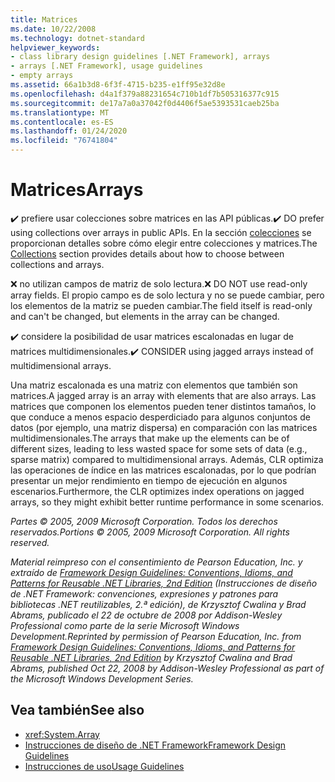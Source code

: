 ```yaml
---
title: Matrices
ms.date: 10/22/2008
ms.technology: dotnet-standard
helpviewer_keywords:
- class library design guidelines [.NET Framework], arrays
- arrays [.NET Framework], usage guidelines
- empty arrays
ms.assetid: 66a1b3d8-6f3f-4715-b235-e1ff95e32d8e
ms.openlocfilehash: d4a1f379a88231654c710b1df7b505316377c915
ms.sourcegitcommit: de17a7a0a37042f0d4406f5ae5393531caeb25ba
ms.translationtype: MT
ms.contentlocale: es-ES
ms.lasthandoff: 01/24/2020
ms.locfileid: "76741804"
---
```

# <a name="arrays"></a><span data-ttu-id="656e7-102">Matrices</span><span class="sxs-lookup"><span data-stu-id="656e7-102">Arrays</span></span>
<span data-ttu-id="656e7-103">✔️ prefiere usar colecciones sobre matrices en las API públicas.</span><span class="sxs-lookup"><span data-stu-id="656e7-103">✔️ DO prefer using collections over arrays in public APIs.</span></span> <span data-ttu-id="656e7-104">En la sección [colecciones](../../../docs/standard/design-guidelines/guidelines-for-collections.md) se proporcionan detalles sobre cómo elegir entre colecciones y matrices.</span><span class="sxs-lookup"><span data-stu-id="656e7-104">The [Collections](../../../docs/standard/design-guidelines/guidelines-for-collections.md) section provides details about how to choose between collections and arrays.</span></span>

 <span data-ttu-id="656e7-105">❌ no utilizan campos de matriz de solo lectura.</span><span class="sxs-lookup"><span data-stu-id="656e7-105">❌ DO NOT use read-only array fields.</span></span> <span data-ttu-id="656e7-106">El propio campo es de solo lectura y no se puede cambiar, pero los elementos de la matriz se pueden cambiar.</span><span class="sxs-lookup"><span data-stu-id="656e7-106">The field itself is read-only and can't be changed, but elements in the array can be changed.</span></span>

 <span data-ttu-id="656e7-107">✔️ considere la posibilidad de usar matrices escalonadas en lugar de matrices multidimensionales.</span><span class="sxs-lookup"><span data-stu-id="656e7-107">✔️ CONSIDER using jagged arrays instead of multidimensional arrays.</span></span>

 <span data-ttu-id="656e7-108">Una matriz escalonada es una matriz con elementos que también son matrices.</span><span class="sxs-lookup"><span data-stu-id="656e7-108">A jagged array is an array with elements that are also arrays.</span></span> <span data-ttu-id="656e7-109">Las matrices que componen los elementos pueden tener distintos tamaños, lo que conduce a menos espacio desperdiciado para algunos conjuntos de datos (por ejemplo, una matriz dispersa) en comparación con las matrices multidimensionales.</span><span class="sxs-lookup"><span data-stu-id="656e7-109">The arrays that make up the elements can be of different sizes, leading to less wasted space for some sets of data (e.g., sparse matrix) compared to multidimensional arrays.</span></span> <span data-ttu-id="656e7-110">Además, CLR optimiza las operaciones de índice en las matrices escalonadas, por lo que podrían presentar un mejor rendimiento en tiempo de ejecución en algunos escenarios.</span><span class="sxs-lookup"><span data-stu-id="656e7-110">Furthermore, the CLR optimizes index operations on jagged arrays, so they might exhibit better runtime performance in some scenarios.</span></span>

 <span data-ttu-id="656e7-111">*Partes © 2005, 2009 Microsoft Corporation. Todos los derechos reservados.*</span><span class="sxs-lookup"><span data-stu-id="656e7-111">*Portions © 2005, 2009 Microsoft Corporation. All rights reserved.*</span></span>

 <span data-ttu-id="656e7-112">*Material reimpreso con el consentimiento de Pearson Education, Inc. y extraído de [Framework Design Guidelines: Conventions, Idioms, and Patterns for Reusable .NET Libraries, 2nd Edition](https://www.informit.com/store/framework-design-guidelines-conventions-idioms-and-9780321545619) (Instrucciones de diseño de .NET Framework: convenciones, expresiones y patrones para bibliotecas .NET reutilizables, 2.ª edición), de Krzysztof Cwalina y Brad Abrams, publicado el 22 de octubre de 2008 por Addison-Wesley Professional como parte de la serie Microsoft Windows Development.*</span><span class="sxs-lookup"><span data-stu-id="656e7-112">*Reprinted by permission of Pearson Education, Inc. from [Framework Design Guidelines: Conventions, Idioms, and Patterns for Reusable .NET Libraries, 2nd Edition](https://www.informit.com/store/framework-design-guidelines-conventions-idioms-and-9780321545619) by Krzysztof Cwalina and Brad Abrams, published Oct 22, 2008 by Addison-Wesley Professional as part of the Microsoft Windows Development Series.*</span></span>

## <a name="see-also"></a><span data-ttu-id="656e7-113">Vea también</span><span class="sxs-lookup"><span data-stu-id="656e7-113">See also</span></span>

- <xref:System.Array>
- [<span data-ttu-id="656e7-114">Instrucciones de diseño de .NET Framework</span><span class="sxs-lookup"><span data-stu-id="656e7-114">Framework Design Guidelines</span></span>](../../../docs/standard/design-guidelines/index.md)
- [<span data-ttu-id="656e7-115">Instrucciones de uso</span><span class="sxs-lookup"><span data-stu-id="656e7-115">Usage Guidelines</span></span>](../../../docs/standard/design-guidelines/usage-guidelines.md)
